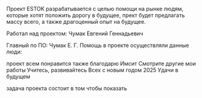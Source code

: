 Проект ESTOK разрабатывается с целью помощи на рынке людям, которые хотят положить дорогу в будущее, прект будет предлагать массу всего, а также драгоценный опыт на будущее.

Работал над проектом:
Чумак Евгений Геннадьевич

Главный по ПО: Чумак Е. Г.
Помощь в проекте осуществляли данные люди:

проект всем понравится
также благодарю Имсит
Смотрите другие мои работы
Учитесь, развивайтесь
Всех с новым годом 2025
Удачи в будущем

задача проекта
состоит в том
чтобы показать
